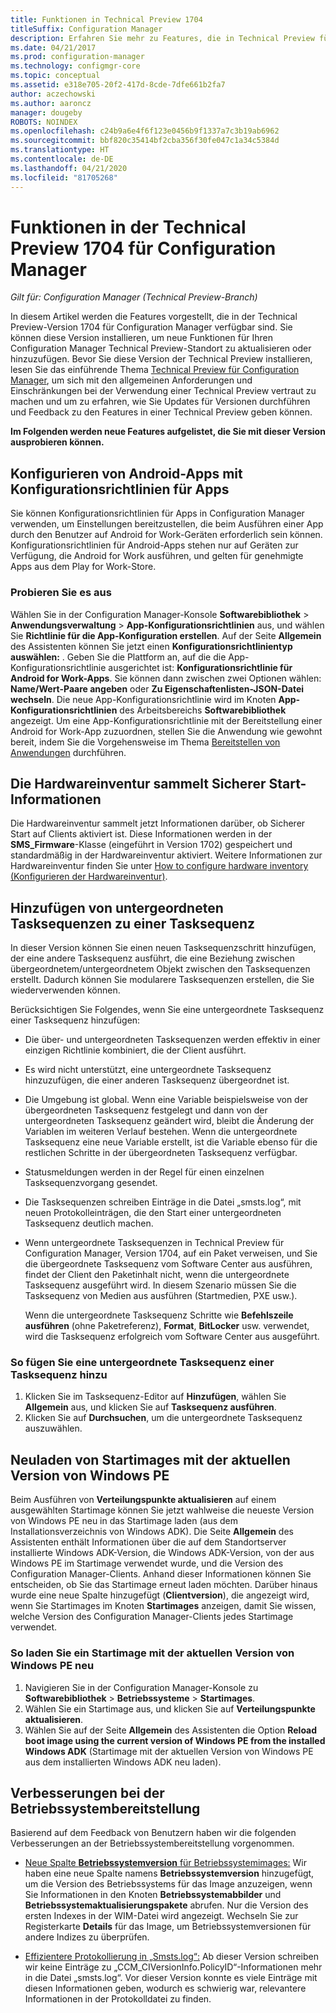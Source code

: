```yaml
---
title: Funktionen in Technical Preview 1704
titleSuffix: Configuration Manager
description: Erfahren Sie mehr zu Features, die in Technical Preview für Configuration Manager-Version 1704 zur Verfügung stehen.
ms.date: 04/21/2017
ms.prod: configuration-manager
ms.technology: configmgr-core
ms.topic: conceptual
ms.assetid: e318e705-20f2-417d-8cde-7dfe661b2fa7
author: aczechowski
ms.author: aaroncz
manager: dougeby
ROBOTS: NOINDEX
ms.openlocfilehash: c24b9a6e4f6f123e0456b9f1337a7c3b19ab6962
ms.sourcegitcommit: bbf820c35414bf2cba356f30fe047c1a34c5384d
ms.translationtype: HT
ms.contentlocale: de-DE
ms.lasthandoff: 04/21/2020
ms.locfileid: "81705268"
---
```

# <a name="capabilities-in-technical-preview-1704-for-configuration-manager"></a>Funktionen in der Technical Preview 1704 für Configuration Manager

*Gilt für: Configuration Manager (Technical Preview-Branch)*

In diesem Artikel werden die Features vorgestellt, die in der Technical Preview-Version 1704 für Configuration Manager verfügbar sind. Sie können diese Version installieren, um neue Funktionen für Ihren Configuration Manager Technical Preview-Standort zu aktualisieren oder hinzuzufügen. Bevor Sie diese Version der Technical Preview installieren, lesen Sie das einführende Thema [Technical Preview für Configuration Manager](../../core/get-started/technical-preview.md), um sich mit den allgemeinen Anforderungen und Einschränkungen bei der Verwendung einer Technical Preview vertraut zu machen und um zu erfahren, wie Sie Updates für Versionen durchführen und Feedback zu den Features in einer Technical Preview geben können.    


**Im Folgenden werden neue Features aufgelistet, die Sie mit dieser Version ausprobieren können.**  

## <a name="configure-android-apps-with-app-configuration-policies"></a>Konfigurieren von Android-Apps mit Konfigurationsrichtlinien für Apps
Sie können Konfigurationsrichtlinien für Apps in Configuration Manager verwenden, um Einstellungen bereitzustellen, die beim Ausführen einer App durch den Benutzer auf Android for Work-Geräten erforderlich sein können. Konfigurationsrichtlinien für Android-Apps stehen nur auf Geräten zur Verfügung, die Android for Work ausführen, und gelten für genehmigte Apps aus dem Play for Work-Store.

### <a name="try-it-out"></a>Probieren Sie es aus                 

Wählen Sie in der Configuration Manager-Konsole **Softwarebibliothek** > **Anwendungsverwaltung** > **App-Konfigurationsrichtlinien** aus, und wählen Sie **Richtlinie für die App-Konfiguration erstellen**. Auf der Seite **Allgemein** des Assistenten können Sie jetzt einen **Konfigurationsrichtlinientyp auswählen:** . Geben Sie die Plattform an, auf die die App-Konfigurationsrichtlinie ausgerichtet ist: **Konfigurationsrichtlinie für Android for Work-Apps**. Sie können dann zwischen zwei Optionen wählen: **Name/Wert-Paare angeben** oder **Zu Eigenschaftenlisten-JSON-Datei wechseln**. Die neue App-Konfigurationsrichtlinie wird im Knoten **App-Konfigurationsrichtlinien** des Arbeitsbereichs **Softwarebibliothek** angezeigt. Um eine App-Konfigurationsrichtlinie mit der Bereitstellung einer Android for Work-App zuzuordnen, stellen Sie die Anwendung wie gewohnt bereit, indem Sie die Vorgehensweise im Thema [Bereitstellen von Anwendungen](../../apps/deploy-use/deploy-applications.md) durchführen.

## <a name="hardware-inventory-collects-secure-boot-information"></a>Die Hardwareinventur sammelt Sicherer Start-Informationen
Die Hardwareinventur sammelt jetzt Informationen darüber, ob Sicherer Start auf Clients aktiviert ist. Diese Informationen werden in der **SMS_Firmware**-Klasse (eingeführt in Version 1702) gespeichert und standardmäßig in der Hardwareinventur aktiviert. Weitere Informationen zur Hardwareinventur finden Sie unter [How to configure hardware inventory (Konfigurieren der Hardwareinventur)](../clients/manage/inventory/configure-hardware-inventory.md).

## <a name="add-child-task-sequences-to-a-task-sequence"></a>Hinzufügen von untergeordneten Tasksequenzen zu einer Tasksequenz
In dieser Version können Sie einen neuen Tasksequenzschritt hinzufügen, der eine andere Tasksequenz ausführt, die eine Beziehung zwischen übergeordnetem/untergeordnetem Objekt zwischen den Tasksequenzen erstellt. Dadurch können Sie modularere Tasksequenzen erstellen, die Sie wiederverwenden können.  

Berücksichtigen Sie Folgendes, wenn Sie eine untergeordnete Tasksequenz einer Tasksequenz hinzufügen:

- Die über- und untergeordneten Tasksequenzen werden effektiv in einer einzigen Richtlinie kombiniert, die der Client ausführt.
- Es wird nicht unterstützt, eine untergeordnete Tasksequenz hinzuzufügen, die einer anderen Tasksequenz übergeordnet ist.
- Die Umgebung ist global. Wenn eine Variable beispielsweise von der übergeordneten Tasksequenz festgelegt und dann von der untergeordneten Tasksequenz geändert wird, bleibt die Änderung der Variablen im weiteren Verlauf bestehen. Wenn die untergeordnete Tasksequenz eine neue Variable erstellt, ist die Variable ebenso für die restlichen Schritte in der übergeordneten Tasksequenz verfügbar.
- Statusmeldungen werden in der Regel für einen einzelnen Tasksequenzvorgang gesendet.
- Die Tasksequenzen schreiben Einträge in die Datei „smsts.log“, mit neuen Protokolleinträgen, die den Start einer untergeordneten Tasksequenz deutlich machen.
- Wenn untergeordnete Tasksequenzen in Technical Preview für Configuration Manager, Version 1704, auf ein Paket verweisen, und Sie die übergeordnete Tasksequenz vom Software Center aus ausführen, findet der Client den Paketinhalt nicht, wenn die untergeordnete Tasksequenz ausgeführt wird. In diesem Szenario müssen Sie die Tasksequenz von Medien aus ausführen (Startmedien, PXE usw.).  

    Wenn die untergeordnete Tasksequenz Schritte wie **Befehlszeile ausführen** (ohne Paketreferenz), **Format**, **BitLocker** usw. verwendet, wird die Tasksequenz erfolgreich vom Software Center aus ausgeführt.

### <a name="to-add-a-child-task-sequence-to-a-task-sequence"></a>So fügen Sie eine untergeordnete Tasksequenz einer Tasksequenz hinzu
1. Klicken Sie im Tasksequenz-Editor auf **Hinzufügen**, wählen Sie **Allgemein** aus, und klicken Sie auf **Tasksequenz ausführen**.
2. Klicken Sie auf **Durchsuchen**, um die untergeordnete Tasksequenz auszuwählen.  

## <a name="reload-boot-images-with-current-windows-pe-version"></a>Neuladen von Startimages mit der aktuellen Version von Windows PE
Beim Ausführen von **Verteilungspunkte aktualisieren** auf einem ausgewählten Startimage können Sie jetzt wahlweise die neueste Version von Windows PE neu in das Startimage laden (aus dem Installationsverzeichnis von Windows ADK). Die Seite **Allgemein** des Assistenten enthält Informationen über die auf dem Standortserver installierte Windows ADK-Version, die Windows ADK-Version, von der aus Windows PE im Startimage verwendet wurde, und die Version des Configuration Manager-Clients. Anhand dieser Informationen können Sie entscheiden, ob Sie das Startimage erneut laden möchten. Darüber hinaus wurde eine neue Spalte hinzugefügt (**Clientversion**), die angezeigt wird, wenn Sie Startimages im Knoten **Startimages** anzeigen, damit Sie wissen, welche Version des Configuration Manager-Clients jedes Startimage verwendet.

### <a name="to-reload-a-boot-image-with-the-current-windows-pe-version"></a>So laden Sie ein Startimage mit der aktuellen Version von Windows PE neu

1. Navigieren Sie in der Configuration Manager-Konsole zu **Softwarebibliothek** > **Betriebssysteme** > **Startimages**.
2. Wählen Sie ein Startimage aus, und klicken Sie auf **Verteilungspunkte aktualisieren**.
3. Wählen Sie auf der Seite **Allgemein** des Assistenten die Option **Reload boot image using the current version of Windows PE from the installed Windows ADK** (Startimage mit der aktuellen Version von Windows PE aus dem installierten Windows ADK neu laden).

## <a name="improvements-to-operating-system-deployment"></a>Verbesserungen bei der Betriebssystembereitstellung
Basierend auf dem Feedback von Benutzern haben wir die folgenden Verbesserungen an der Betriebssystembereitstellung vorgenommen.

- [Neue Spalte **Betriebssystemversion** für Betriebssystemimages:](https://configurationmanager.uservoice.com/forums/300492-ideas/suggestions/17558407-add-a-column-to-the-operating-system-images-node-f) Wir haben eine neue Spalte namens **Betriebssystemversion** hinzugefügt, um die Version des Betriebssystems für das Image anzuzeigen, wenn Sie Informationen in den Knoten **Betriebssystemabbilder** und **Betriebssystemaktualisierungspakete** abrufen. Nur die Version des ersten Indexes in der WIM-Datei wird angezeigt. Wechseln Sie zur Registerkarte **Details** für das Image, um Betriebssystemversionen für andere Indizes zu überprüfen.

- [Effizientere Protokollierung in „Smsts.log“:](https://configurationmanager.uservoice.com/forums/300492-ideas/suggestions/16791919-stop-filling-smsts-log-with-useless) Ab dieser Version schreiben wir keine Einträge zu „CCM_CIVersionInfo.PolicyID“-Informationen mehr in die Datei „smsts.log“. Vor dieser Version konnte es viele Einträge mit diesen Informationen geben, wodurch es schwierig war, relevantere Informationen in der Protokolldatei zu finden.

